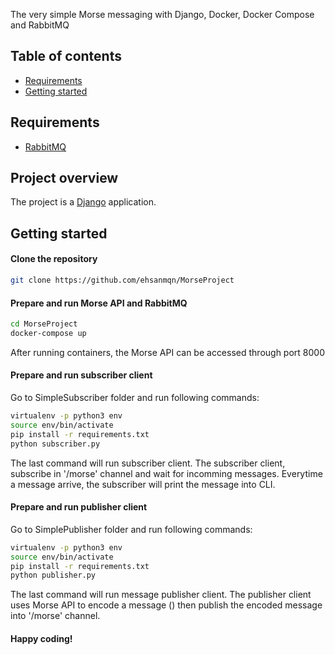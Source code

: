 The very simple Morse messaging with Django, Docker, Docker Compose and RabbitMQ

## Table of contents

- [Requirements](#requirements)
- [Getting started](#getting-started)

## Requirements

* [RabbitMQ](https://www.rabbitmq.com/)

## Project overview

The project is a [Django](https://www.djangoproject.com/start/) application. 

## Getting started

#### Clone the repository

```bash
git clone https://github.com/ehsanmqn/MorseProject
```

#### Prepare and run Morse API and RabbitMQ
```bash
cd MorseProject
docker-compose up
```

After running containers, the Morse API can be accessed through port 8000

#### Prepare and run subscriber client
Go to SimpleSubscriber folder and run following commands:

```bash
virtualenv -p python3 env
source env/bin/activate
pip install -r requirements.txt
python subscriber.py
```
The last command will run subscriber client. The subscriber client, subscribe in '/morse' channel and wait for incomming 
messages. Everytime a message arrive, the subscriber will print the message into CLI.

#### Prepare and run publisher client
Go to SimplePublisher folder and run following commands:

```bash
virtualenv -p python3 env
source env/bin/activate
pip install -r requirements.txt
python publisher.py
```

The last command will run message publisher client. The publisher client uses Morse API to encode a message () then 
publish the encoded message into '/morse' channel.

#### Happy coding!

